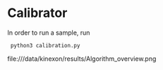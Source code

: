# Calibrator

In order to run a sample, run 
```
 python3 calibration.py
```
file:///data/kinexon/results/Algorithm_overview.png

